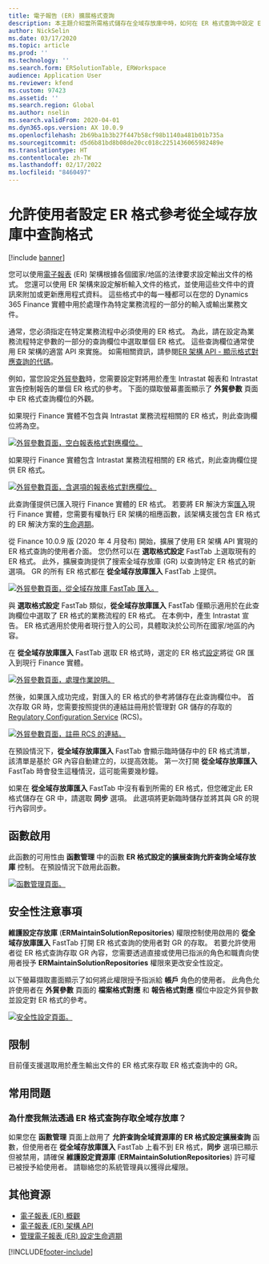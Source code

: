 ```yaml
---
title: 電子報告 (ER) 擴展格式查詢
description: 本主題介紹當所需格式儲存在全域存放庫中時，如何在 ER 格式查詢中設定 ER 格式參考。
author: NickSelin
ms.date: 03/17/2020
ms.topic: article
ms.prod: ''
ms.technology: ''
ms.search.form: ERSolutionTable, ERWorkspace
audience: Application User
ms.reviewer: kfend
ms.custom: 97423
ms.assetid: ''
ms.search.region: Global
ms.author: nselin
ms.search.validFrom: 2020-04-01
ms.dyn365.ops.version: AX 10.0.9
ms.openlocfilehash: 2b69ba1b3b27f447b58cf98b1140a481b01b735a
ms.sourcegitcommit: d5d6b81bd8b08de20cc018c2251436065982489e
ms.translationtype: HT
ms.contentlocale: zh-TW
ms.lasthandoff: 02/17/2022
ms.locfileid: "8460497"
---
```

# <a name="allow-users-to-set-up-an-er-format-reference-inquiring-a-format-from-the-global-repository"></a>允許使用者設定 ER 格式參考從全域存放庫中查詢格式

[!include [banner](../includes/banner.md)]

您可以使用[電子報表](general-electronic-reporting.md) (ER) 架構根據各個國家/地區的法律要求設定輸出文件的格式。 您還可以使用 ER 架構來設定解析輸入文件的格式，並使用這些文件中的資訊來附加或更新應用程式資料。 這些格式中的每一種都可以在您的 Dynamics 365 Finance 實體中用於處理作為特定業務流程的一部分的輸入或輸出業務文件。

通常，您必須指定在特定業務流程中必須使用的 ER 格式。 為此，請在設定為業務流程特定參數的一部分的查詢欄位中選取單個 ER 格式。 這些查詢欄位通常使用 ER 架構的適當 API 來實施。 如需相關資訊，請參閱[ER 架構 API - 顯示格式對應查詢的代碼](er-apis-app73.md#code-to-display-a-format-mapping-lookup)。

例如，當您設定[外貿參數](../../../finance/localizations/emea-intrastat.md#set-up-foreign-trade-parameters)時，您需要設定對將用於產生 Intrastat 報表和 Intrastat 宣告控制報告的單個 ER 格式的參考。 下面的擷取螢幕畫面顯示了 **外貿參數** 頁面中 ER 格式查詢欄位的外觀。

如果現行 Finance 實體不包含與 Intrastat 業務流程相關的 ER 格式，則此查詢欄位將為空。

[![外貿參數頁面，空白報表格式對應欄位。](./media/ER-ExtLookup-Lookup1.gif)](./media/ER-ExtLookup-Lookup1.gif)

如果現行 Finance 實體包含 Intrastat 業務流程相關的 ER 格式，則此查詢欄位提供 ER 格式。

[![外貿參數頁面，含選項的報表格式對應欄位。](./media/ER-ExtLookup-Lookup2.png)](./media/ER-ExtLookup-Lookup2.png)

此查詢僅提供已匯入現行 Finance 實體的 ER 格式。 若要將 ER 解決方案[匯入](./tasks/er-import-configuration-lifecycle-services.md)現行 Finance 實體，您需要有權執行 ER 架構的相應函數，該架構支援包含 ER 格式的 ER 解決方案的[生命週期](general-electronic-reporting-manage-configuration-lifecycle.md)。

從 Finance 10.0.9 版 (2020 年 4 月發布) 開始，擴展了使用 ER 架構 API 實現的 ER 格式查詢的使用者介面。 您仍然可以在 **選取格式設定** FastTab 上選取現有的 ER 格式。 此外，擴展查詢提供了搜索全域存放庫 (GR) 以查詢特定 ER 格式的新選項。 GR 的所有 ER 格式都在 **從全域存放庫匯入** FastTab 上提供。

[![外貿參數頁面，從全域存放庫 FastTab 匯入。](./media/ER-ExtLookup-Lookup3.png)](./media/ER-ExtLookup-Lookup3.png)

與 **選取格式設定** FastTab 類似，**從全域存放庫匯入** FastTab 僅顯示適用於在此查詢欄位中選取了 ER 格式的業務流程的 ER 格式。 在本例中，產生 Intrastat 宣告。 ER 格式適用於使用者現行登入的公司，具體取決於公司所在國家/地區的內容。

在 **從全域存放庫匯入** FastTab 選取 ER 格式時，選定的 ER 格式[設定](general-electronic-reporting.md#Configuration)將從 GR 匯入到現行 Finance 實體。

[![外貿參數頁面，處理作業說明。](./media/ER-ExtLookup-FormatImport.png)](./media/ER-ExtLookup-FormatImport.png)

然後，如果匯入成功完成，對匯入的 ER 格式的參考將儲存在此查詢欄位中。 首次存取 GR 時，您需要按照提供的連結註冊用於管理對 GR 儲存的存取的[Regulatory Configuration Service](https://aka.ms/rcs) (RCS)。

[![外貿參數頁面，註冊 RCS 的連結。](./media/ER-ExtLookup-RepoSignUp.png)](./media/ER-ExtLookup-RepoSignUp.png)

在預設情況下，**從全域存放庫匯入** FastTab 會顯示臨時儲存中的 ER 格式清單，該清單是基於 GR 內容自動建立的，以提高效能。 第一次打開 **從全域存放庫匯入** FastTab 時會發生這種情況，這可能需要幾秒鐘。

如果在 **從全域存放庫匯入** FastTab 中沒有看到所需的 ER 格式，但您確定此 ER 格式儲存在 GR 中，請選取 **同步** 選項。 此選項將更新臨時儲存並將其與 GR 的現行內容同步。

## <a name="feature-activation"></a>函數啟用

此函數的可用性由 **函數管理** 中的函數 **ER 格式設定的擴展查詢允許查詢全域存放庫** 控制。 在預設情況下啟用此函數。

[![函數管理頁面。](./media/ER-ExtLookup-FeatureMngt.png)](./media/ER-ExtLookup-FeatureMngt.png)

## <a name="security-considerations"></a>安全性注意事項

**維護設定存放庫** (**ERMaintainSolutionRepositories**) 權限控制使用啟用的 **從全域存放庫匯入** FastTab 打開 ER 格式查詢的使用者對 GR 的存取。 若要允許使用者從 ER 格式查詢存取 GR 內容，您需要透過直接或使用已指派的角色和職責向使用者授予 **ERMaintainSolutionRepositories** 權限來更改安全性設定。

以下螢幕擷取畫面顯示了如何將此權限授予指派給 **帳戶** 角色的使用者。 此角色允許使用者在 **外貿參數** 頁面的 **檔案格式對應** 和 **報告格式對應** 欄位中設定外貿參數並設定對 ER 格式的參考。

[![安全性設定頁面。](./media/ER-ExtLookup-SecuritySetting.png)](./media/ER-ExtLookup-SecuritySetting.png)

## <a name="limitations"></a>限制

目前僅支援選取用於產生輸出文件的 ER 格式來存取 ER 格式查詢中的 GR。

## <a name="frequently-asked-questions"></a>常用問題

### <a name="why-cant-i-access-the-global-repository-from-the-er-format-lookup"></a>為什麼我無法透過 ER 格式查詢存取全域存放庫？

如果您在 **函數管理** 頁面上啟用了 **允許查詢全域資源庫的 ER 格式設定擴展查詢** 函數，但使用者在 **從全域存放庫匯入** FastTab 上看不到 ER 格式，**同步** 選項已顯示但被禁用，請確保 **維護設定資源庫** (**ERMaintainSolutionRepositories**) 許可權已被授予給使用者。 請聯絡您的系統管理員以獲得此權限。

## <a name="additional-resources"></a>其他資源

- [電子報表 (ER) 概觀](general-electronic-reporting.md)
- [電子報表 (ER) 架構 API](er-apis-app73.md)
- [管理電子報表 (ER) 設定生命週期](general-electronic-reporting-manage-configuration-lifecycle.md)


[!INCLUDE[footer-include](../../../includes/footer-banner.md)]
